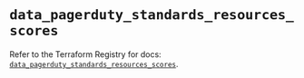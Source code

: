 # `data_pagerduty_standards_resources_scores`

Refer to the Terraform Registry for docs: [`data_pagerduty_standards_resources_scores`](https://registry.terraform.io/providers/pagerduty/pagerduty/3.30.1/docs/data-sources/standards_resources_scores).
